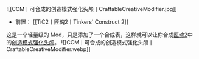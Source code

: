 ![[CCM丨可合成的创造模式强化头颅丨CraftableCreativeModifier.jpg]]
- 前置：
 [[TiC2丨匠魂2丨Tinkers' Construct 2]]

这是一个轻量级的 Mod，只是添加了一个合成表，这样就可以让你合成[匠魂2](https://www.mcmod.cn/class/683.html "匠魂2")中的[创造模式强化头颅](https://www.mcmod.cn/item/51835.html "创造模式强化头颅")。
![[CCM丨可合成的创造模式强化头颅丨CraftableCreativeModifier.webp]]